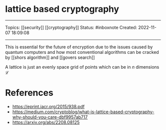 # lattice based cryptography
---
Topics: [[security]] [[cryptography]]
Status: #inboxnote
Created: 2022-11-07 18:09:08

---

This is essential for the future of encryption due to the issues caused by quantum computers  and how most conventional algorithms can be cracked by [[shors algorithm]] and [[govers search]]

A lattice is just an evenly space grid of points which can be in $n$ dimensions $\mathcal{L}$

# References
- https://eprint.iacr.org/2015/938.pdf
- https://medium.com/cryptoblog/what-is-lattice-based-cryptography-why-should-you-care-dbf9957ab717
- https://arxiv.org/abs/2208.08125
